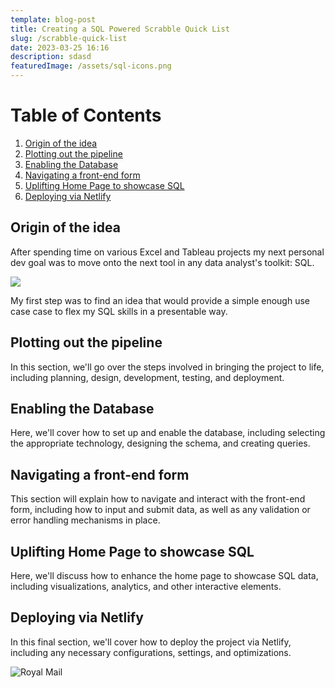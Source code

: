 ```yaml
---
template: blog-post
title: Creating a SQL Powered Scrabble Quick List
slug: /scrabble-quick-list
date: 2023-03-25 16:16
description: sdasd
featuredImage: /assets/sql-icons.png
---
```

<!DOCTYPE html>

<html>
<head>
	<title>Table of Contents</title>
</head>
<body>
	<h1>Table of Contents</h1>
	<ol>
		<!-- Link to section 1: Origin of the idea -->
		<li><a href="#section1">Origin of the idea</a></li>
		<!-- Link to section 2: Plotting out the pipeline -->
		<li><a href="#section2">Plotting out the pipeline</a></li>
		<!-- Link to section 3: Enabling the Database -->
		<li><a href="#section3">Enabling the Database</a></li>
		<!-- Link to section 4: Navigating a front-end form -->
		<li><a href="#section4">Navigating a front-end form</a></li>
		<!-- Link to section 5: Uplifting Home Page to showcase SQL -->
		<li><a href="#section5">Uplifting Home Page to showcase SQL</a></li>
		<!-- Link to section 6: Deploying via Netlify -->
		<li><a href="#section6">Deploying via Netlify</a></li>
	</ol>

<!--StartFragment-->

<!-- Section 1: Origin of the idea --> 

<h2 id="section1">Origin of the idea</h2> 

<p>

A﻿fter spending time on various Excel and Tableau projects my next personal dev goal was to move onto the next tool in any data analyst's toolkit: SQL.

![](/assets/image001.png)

M﻿y first step was to find an idea that would provide a simple enough use case case to flex my SQL skills in a presentable way.

</p> 

<!-- Section 2: Plotting out the pipeline --> 

<h2 id="section2">Plotting out the pipeline</h2> 

<p>

In this section, we'll go over the steps involved in bringing the project to life, including planning, design, development, testing, and deployment.

</p> 

<!-- Section 3: Enabling the Database --> 

<h2 id="section3">Enabling the Database</h2> 

<p>

Here, we'll cover how to set up and enable the database, including selecting the appropriate technology, designing the schema, and creating queries.

</p> 

<!-- Section 4: Navigating a front-end form --> 

<h2 id="section4">Navigating a front-end form</h2> 

<p>

This section will explain how to navigate and interact with the front-end form, including how to input and submit data, as well as any validation or error handling mechanisms in place.

</p> 

<!-- Section 5: Uplifting Home Page to showcase SQL --> 

<h2 id="section5">Uplifting Home Page to showcase SQL</h2> 

<p>

Here, we'll discuss how to enhance the home page to showcase SQL data, including visualizations, analytics, and other interactive elements.</p> <!-- Section 6: Deploying via Netlify --> <h2 id="section6">Deploying via Netlify</h2> <p>In this final section, we'll cover how to deploy the project via Netlify, including any necessary configurations, settings, and optimizations.

</p> 

</body> 

</html>

<!--EndFragment-->

![Royal Mail](/assets/royal-mail-unsplash.jpg "Royal Mail from Unsplash")



![]()